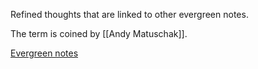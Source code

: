 Refined thoughts that are linked to other evergreen notes.

The term is coined by [[Andy Matuschak]].

[Evergreen notes](https://notes.andymatuschak.org/Evergreen_notes)